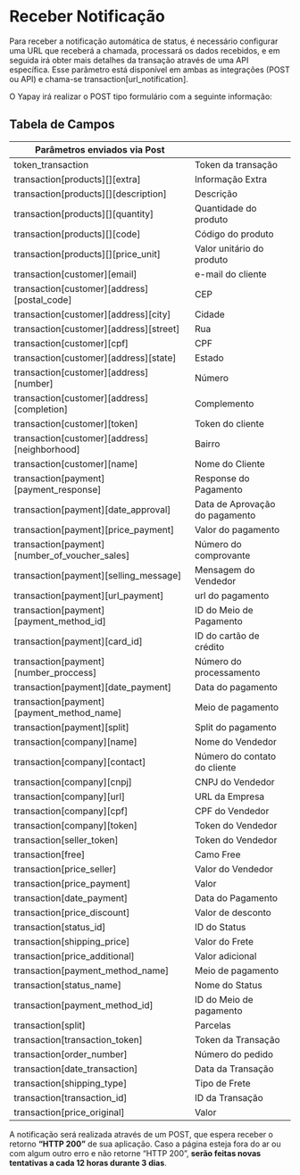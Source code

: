 # Receber Notificação

Para receber a notificação automática de status, é necessário configurar uma URL que receberá a chamada, processará os dados recebidos, e em seguida irá obter mais detalhes da transação através de uma API específica. Esse parâmetro está disponível em ambas as integrações (POST ou API) e chama-se transaction[url_notification].

O Yapay irá realizar o <span class="post">POST</span> tipo formulário com a seguinte informação:

## Tabela de Campos

| Parâmetros enviados via Post                     |                                |
|--------------------------------------------------|--------------------------------|
| token_transaction                                | Token da transação             |
| transaction[products][][extra]                   | Informação Extra               |
| transaction[products][][description]             | Descrição                      |
| transaction[products][][quantity]                | Quantidade do produto          |
| transaction[products][][code]                    | Código do produto              |
| transaction[products][][price_unit]              | Valor unitário do produto      |
| transaction[customer][email]                     | e-mail do cliente              |
| transaction[customer][address][postal_code]      | CEP                            |
| transaction[customer][address][city]             | Cidade                         |
| transaction[customer][address][street]           | Rua                            |
| transaction[customer][cpf]                       | CPF                            |
| transaction[customer][address][state]            | Estado                         |
| transaction[customer][address][number]           | Número                         |
| transaction[customer][address][completion]       | Complemento                    |
| transaction[customer][token]                     | Token do cliente               |
| transaction[customer][address][neighborhood]     | Bairro                         |
| transaction[customer][name]                      | Nome do Cliente                |
| transaction[payment][payment_response]           | Response do Pagamento          |
| transaction[payment][date_approval]              | Data de Aprovação do pagamento |
| transaction[payment][price_payment]              | Valor do pagamento             |
| transaction[payment][number_of_voucher_sales]    | Número do comprovante          |
| transaction[payment][selling_message]            | Mensagem do Vendedor           |
| transaction[payment][url_payment]                | url do pagamento               |
| transaction[payment][payment_method_id]          | ID do Meio de Pagamento        |
| transaction[payment][card_id]                    | ID do cartão de crédito        |
| transaction[payment][number_proccess]            | Número do processamento        |
| transaction[payment][date_payment]               | Data do pagamento              |
| transaction[payment][payment_method_name]        | Meio de pagamento              |
| transaction[payment][split]                      | Split do pagamento             |
| transaction[company][name]                       | Nome do Vendedor               |
| transaction[company][contact]                    | Número do contato do cliente   |
| transaction[company][cnpj]                       | CNPJ do Vendedor               |
| transaction[company][url]                        | URL da Empresa                 |
| transaction[company][cpf]                        | CPF do Vendedor                |
| transaction[company][token]                      | Token do Vendedor              |
| transaction[seller_token]                        | Token do Vendedor              |
| transaction[free]                                | Camo Free                      |
| transaction[price_seller]                        | Valor do Vendedor              |
| transaction[price_payment]                       | Valor                          |
| transaction[date_payment]                        | Data do Pagamento              |
| transaction[price_discount]                      | Valor de desconto              |
| transaction[status_id]                           | ID do Status                   |
| transaction[shipping_price]                      | Valor do Frete                 |
| transaction[price_additional]                    | Valor adicional                |
| transaction[payment_method_name]                 | Meio de pagamento              |
| transaction[status_name]                         | Nome do Status                 |
| transaction[payment_method_id]                   | ID do Meio de pagamento        |
| transaction[split]                               | Parcelas                       |
| transaction[transaction_token]                   | Token da Transação             |
| transaction[order_number]                        | Número do pedido               |
| transaction[date_transaction]                    | Data da Transação              |
| transaction[shipping_type]                       | Tipo de Frete                  |
| transaction[transaction_id]                      | ID da Transação                |
| transaction[price_original]                      | Valor                          |


A notificação será realizada através de um <span class="post">POST</span>, que espera receber o retorno **“HTTP 200”** de sua aplicação. Caso a página esteja fora do ar ou com algum outro erro e não retorne “HTTP 200”, **serão feitas novas tentativas a cada 12 horas durante 3 dias**.
